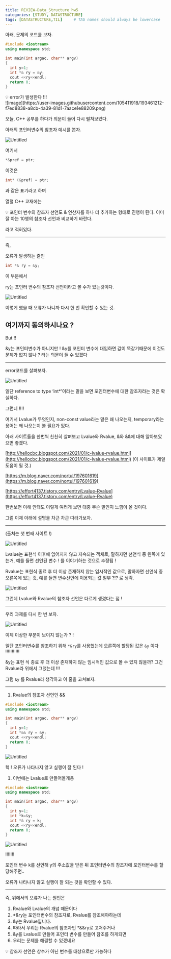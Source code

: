 ```yaml
---
title: REVIEW-Data_Structure_hw5
categories: [STUDY, DATASTRUCTURE]
tags: [DATASTRUCTURE,TIL]     # TAG names should always be lowercase
---
```


아래, 문제의 코드를 보자.

```cpp
#include <iostream>
using namespace std;

int main(int argac, char** argv)
{
  int y=1;
  int *& ry = &y;
  cout <<ry<<endl;
  return 0;
}
```

<aside>
💡 error가 발생한다 !!!

</aside>
![image](https://user-images.githubusercontent.com/105411918/193461212-f7ed8838-a8cb-4a39-81d1-7aace1e88209.png)

오늘, C++ 공부를 하다가 의문이 들어 다시 펼쳐보았다.

아래의 포인터변수의 참조자 예시를 봅자.

![Untitled](https://s3-us-west-2.amazonaws.com/secure.notion-static.com/e0e387d7-6419-48a3-9fe9-9252f3b68130/Untitled.png)

여기서 

```cpp
*&pref = ptr; 
```

이것은 

```cpp
int* (&pref) = ptr;
```

과 같은 표기라고 하며

열혈 C++ 교재에는

<aside>
💡 포인터 변수의 참조자 선언도 & 연산자를 하나 더 추가하는 형태로 진행이 된다. 이미 잘 아는 10행의 참조자 선언과 비교하기 바란다.

</aside>

라고 적혀있다.

---

즉, 

오류가 발생하는 줄인

```cpp
int *& ry = &y;
```

이 부분에서 

ry는 포인터 변수의 참조자 선언이라고 볼 수가 있는것이다.

![Untitled](https://s3-us-west-2.amazonaws.com/secure.notion-static.com/c524fcb3-73ff-4077-b696-202b199348d4/Untitled.png)

이렇게 했을 때 오류가 나니까 다시 한 번 확인할 수 있는 것.

여기까지 동의하시나요 ?
---

But !! 

&y는 포인터변수가 아니지만 ! &y를 포인터 변수에 대입하면 값이 똑같기때문에 이것도 문제가 없지 않나 ? 라는 의문이 들 수 있겠다

---

error코드를 살펴보자.

![Untitled](https://s3-us-west-2.amazonaws.com/secure.notion-static.com/c537966c-086a-4298-8ca8-14827088223d/Untitled.png)

일단 reference to type ‘int*’이라는 말을 보면 포인터변수에 대한 참조자라는 것은 확실하다.

그런데 !!!!

여기서 Lvalue가 무엇인지, non-const value라는 말은 왜 나오는지, temporary라는 용어는 왜 나오는지 볼 필요가 있다.

아래 사이트들을 한번씩 찬찬히 살펴보고 Lvalue와 Rvalue, &와 &&에 대해 알아보았으면 좋겠다.

[http://hellocbc.blogspot.com/2021/01/c-lvalue-rvalue.html](http://hellocbc.blogspot.com/2021/01/c-lvalue-rvalue.html) (이 사이트가 제일 도움이 될 것.)

[https://m.blog.naver.com/nortul/197601619](https://m.blog.naver.com/nortul/197601619)

[https://effort4137.tistory.com/entry/Lvalue-Rvalue](https://effort4137.tistory.com/entry/Lvalue-Rvalue)

한번보면 이해 안돼도 이렇게 여러개 보면 대충 무슨 말인지 느낌이 올 것이다.

그럼 이제 아래에 설명을 차근 차근 따라가보자.

---
(출처는 첫 번째 사이트 !)

![Untitled](https://s3-us-west-2.amazonaws.com/secure.notion-static.com/516f141e-420d-4bfa-b7e1-db89931d18e5/Untitled.png)

Lvalue는 표현식 이후에 없어지지 않고 지속되는 객체로, 말하자면 선언식 중 왼쪽에 있는거, 예를 들면 선언된 변수 ! 를 이야기하는 것으로 추정됨 !

Rvalue는 표현식 종료 후 더 이상 존재하지 않는 임시적인 값으로, 말하자면 선언식 중 오른쪽에 있는 것, 예를 들면 변수선언에 이용되는 값 일부 ?!? 로 생각.

![Untitled](https://s3-us-west-2.amazonaws.com/secure.notion-static.com/d5cd7eac-816a-4f20-8621-bc9493e1e335/Untitled.png)

그런데 Lvalue와 Rvalue의 참조자 선언은 다르게 생겼다는 점 !

---

우리 과제를 다시 한 번 보자.

![Untitled](https://s3-us-west-2.amazonaws.com/secure.notion-static.com/5934120c-35c9-415f-b6d9-1fad7a9b347b/Untitled.png)

이제 이상한 부분이 보이지 않는가 ?  !

일단 포인터변수를 참조하기 위해 `*&ry`를 사용했는데 오른쪽에 할당된 값은 `&y` 이다 !!!!!!!!!!!

&y는 표현 식 종료 후 더 이상 존재하지 않는 임시적인 값으로 볼 수 있지 않을까? 그건 Rvalue라 위에서 그랬는데 !!!

그럼 `&y` 를 Rvalue라 생각하고 이 줄을 고쳐보자.


---
1. Rvalue의 참조자 선언인 &&

```cpp
#include <iostream>
using namespace std;

int main(int argac, char** argv)
{
  int y=1;
  int *&& ry = &y;
  cout <<ry<<endl;
  return 0;
}
```

![Untitled](https://s3-us-west-2.amazonaws.com/secure.notion-static.com/98303225-e472-4a8e-ab6b-4b3eb1f10b65/Untitled.png)

 

헉 ! 오류가 나타나지 않고 실행이 잘 된다 !

1. 이번에는 Lvalue로 만들어볼게용

```cpp
#include <iostream>
using namespace std;

int main(int argac, char** argv)
{
  int y=1;
  int *k=&y;
  int *& ry = k;
  cout <<ry<<endl;
  return 0;
}
```

![Untitled](https://s3-us-west-2.amazonaws.com/secure.notion-static.com/68c9e65d-7e8c-4fc6-8878-27683d7691dd/Untitled.png)

 !!!!!!!

포인터 변수 k를 선언해 y의 주소값을 받은 뒤 포인터변수의 참조자에 포인터변수를 할당해주면..

오류가 나타나지 않고 실행이 잘 되는 것을 확인할 수 있다.

---

즉, 위에서의 오류가 나는 원인은

1. Rvalue와 Lvalue의 개념 때문이다
2. *&ry는 포인터변수의 참조자로, Rvalue를 참조해야하는데
3. &y는 Rvalue입니다.
4. 따라서 우리는 Rvalue의 참조자인 *&&ry로 고쳐주거나
5. &y를 Lvalue로 만들어 포인터 변수를 만들어 참조를 하게되면
6. 우리는 문제를 해결할 수 있겠네요

<aside>
💡 참조자 선언은 상수가 아닌 변수를 대상으로만 가능하다

</aside>
